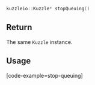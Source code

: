 ```cpp
kuzzleio::Kuzzle* stopQueuing()
```

## Return

The same `Kuzzle` instance.

## Usage

[code-example=stop-queuing]

